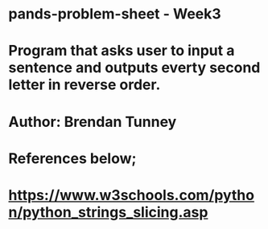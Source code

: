 # pands-problem-sheet - Week3

# Program that asks user to input a sentence and outputs everty second letter in reverse order.

# Author: Brendan Tunney

# References below;

# https://www.w3schools.com/python/python_strings_slicing.asp